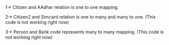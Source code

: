 1-> Citizen and AAdhar relation is one to one mapping.

2-> Citizen2 and Simcard relation is one to many and many to one. (This code is not working right now)

3-> Person and Bank code represents many to many mapping. (This code is not working right now) 
